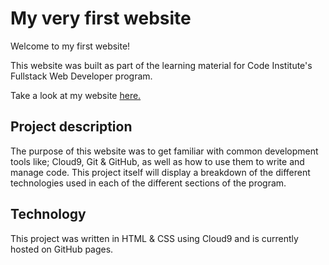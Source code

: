 # My very first website

Welcome to my first website!

This website was built as part of the learning material for Code Institute's Fullstack Web Developer program.

Take a look at my website [here.](https://codeinstitute-ide.net/?autostart=true#https://github.com/Ashrafur93/my-practice-repository)

## Project description

The purpose of this website was to get familiar with common development tools like; Cloud9, Git & GitHub, as well as how to use them to write and manage code. This project itself will display a breakdown of the different technologies used in each of the different sections of the program.

## Technology

This project was written in HTML & CSS using Cloud9 and is currently hosted on GitHub pages.